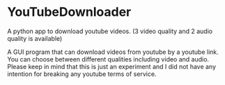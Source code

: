 # YouTubeDownloader
A python app to download youtube videos. (3 video quality and 2 audio quality is available)

A GUI program that can download videos from youtube by a youtube link.
You can choose between different qualities including video and audio.
Please keep in mind that this is just an experiment and I did not have any intention for breaking any youtube terms of service.
